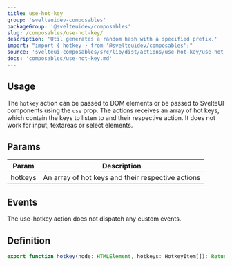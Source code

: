 ```yaml
---
title: use-hot-key
group: 'svelteuidev-composables'
packageGroup: '@svelteuidev/composables'
slug: /composables/use-hot-key/
description: 'Util generates a random hash with a specified prefix.'
import: "import { hotkey } from '@svelteuidev/composables';"
source: 'svelteui-composables/src/lib/dist/actions/use-hot-key/use-hot-key.ts'
docs: 'composables/use-hot-key.md'
---
```


<script>
    import { ComposableDemos, Demo } from "@svelteuidev/demos";
    import { Heading } from 'components';
</script>

<Heading />

## Usage

The `hotkey` action can be passed to DOM elements or be passed to SvelteUI components using the `use` prop. The actions receives an array of hot keys, which contain the keys to listen to and their respective action. It does not work for input, textareas or select elements.

<Demo demo={ComposableDemos.usehotkeyDemo.usage} />

## Params

| Param   | Description                                       |
| ------- | ------------------------------------------------- |
| hotkeys | An array of hot keys and their respective actions |

## Events

The use-hotkey action does not dispatch any custom events.

## Definition

```ts
export function hotkey(node: HTMLElement, hotkeys: HotkeyItem[]): ReturnType<Action>;
```
